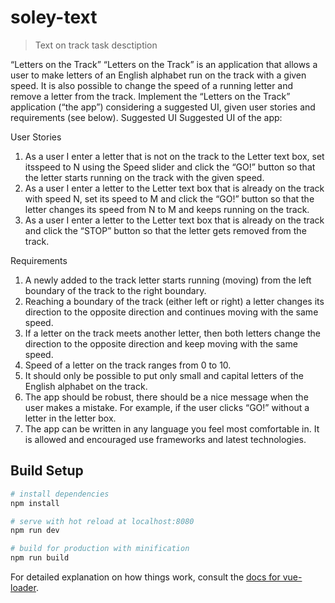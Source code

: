 # soley-text

> Text on track task desctiption

“Letters on the Track”
“Letters on the Track” is an application that allows a user to make letters of an
English alphabet run on the track with a given speed. It is also possible to change
the speed of a running letter and remove a letter from the track.
Implement the “Letters on the Track” application (“the app”) considering a
suggested UI, given user stories and requirements (see below).
Suggested UI
Suggested UI of the app:

User Stories
1. As a user I enter a letter that is not on the track to the Letter text box, set
itsspeed to N using the Speed slider and click the “GO!” button so that the
letter starts running on the track with the given speed.
2. As a user I enter a letter to the Letter text box that is already on the track
with speed N, set its speed to M and click the “GO!” button so that the
letter changes its speed from N to M and keeps running on the track.
3. As a user I enter a letter to the Letter text box that is already on the track
and click the “STOP” button so that the letter gets removed from the track.

Requirements
1. A newly added to the track letter starts running (moving) from the left
boundary of the track to the right boundary.
2. Reaching a boundary of the track (either left or right) a letter changes its
direction to the opposite direction and continues moving with the same
speed.
3. If a letter on the track meets another letter, then both letters change the
direction to the opposite direction and keep moving with the same speed.
4. Speed of a letter on the track ranges from 0 to 10.
5. It should only be possible to put only small and capital letters of the English
alphabet on the track.
6. The app should be robust, there should be a nice message when the user
makes a mistake. For example, if the user clicks “GO!” without a letter in
the letter box.
7. The app can be written in any language you feel most comfortable in. It is
allowed and encouraged use frameworks and latest technologies.



## Build Setup

``` bash
# install dependencies
npm install

# serve with hot reload at localhost:8080
npm run dev

# build for production with minification
npm run build
```

For detailed explanation on how things work, consult the [docs for vue-loader](http://vuejs.github.io/vue-loader).
